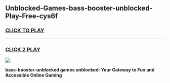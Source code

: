 
## Unblocked-Games-bass-booster-unblocked-Play-Free-cys6f
<h3>
<a href="https://premium76.site?title=bass-booster-unblocked&ref=10A">CLICK TO PLAY</a></h3>
<hr>

<h3>
<a href="https://premium76.site?title=bass-booster-unblocked&ref=10A">CLICK 2 PLAY</a>
  
</h3>

<a href="https://premium76.site?title=bass-booster-unblocked&ref=10A"><img src="https://clearcache.store/games.png"></a>


**bass-booster-unblocked games unblocked: Your Gateway to Fun and Accessible Online Gaming**
